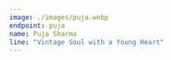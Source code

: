```yaml
---
image: ./images/puja.webp
endpoint: puja
name: Puja Sharma
line: "Vintage Soul with a Young Heart"
---
```

